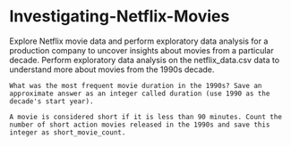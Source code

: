 # Investigating-Netflix-Movies
Explore Netflix movie data and perform exploratory data analysis for a production company to uncover insights about movies from a particular decade.
Perform exploratory data analysis on the netflix_data.csv data to understand more about movies from the 1990s decade.

    What was the most frequent movie duration in the 1990s? Save an approximate answer as an integer called duration (use 1990 as the decade's start year).

    A movie is considered short if it is less than 90 minutes. Count the number of short action movies released in the 1990s and save this integer as short_movie_count.
